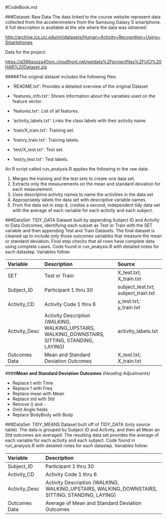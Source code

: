 #CodeBook.md

###Dataset: Raw Data
The data linked to the course website represent data collected from the accelerometers from the Samsung Galaxy S smartphone. A full description is available at the site where the data was obtained:
  
  http://archive.ics.uci.edu/ml/datasets/Human+Activity+Recognition+Using+Smartphones

Data for the project:
  
  https://d396qusza40orc.cloudfront.net/getdata%2Fprojectfiles%2FUCI%20HAR%20Dataset.zip
  
#####The original dataset includes the following files:

* 'README.txt': Provides a detailed overview of the original Dataset

* 'features_info.txt': Shows information about the variables used on the feature vector.

* 'features.txt': List of all features.

* 'activity_labels.txt': Links the class labels with their activity name.

* 'train/X_train.txt': Training set.

* 'train/y_train.txt': Training labels.

* 'test/X_test.txt': Test set.

* 'test/y_test.txt': Test labels.

An R script called run_analysis.R applies the following to the raw data:

1. Merges the training and the test sets to create one data set.
2. Extracts only the measurements on the mean and standard deviation for each measurement.
3. Uses descriptive activity names to name the activities in the data set
4. Appropriately labels the data set with descriptive variable names.
5. From the data set in step 4, creates a second, independent tidy data set with the average of each variable for each activity and each subject.

###DataSet: TIDY_DATA
Dataset built by appending Subject ID and Activity to Data Outcomes, identifying each subset as Test or Train with the SET variable and then appending Test and Train Datasets.  The final dataset is cleaned up to include only those outcomes variables that measure the mean or standard deviation.  Final step checks that all rows have complete data using complete.cases.  Code found in run_analysis.R with detailed notes for each datastep.  Variables follow:

| **Variable** | **Description** | **Source** |
| :--- | :--- | :--- |
| SET | Test or Train | X_test.txt; X_train.txt |
| Subject_ID | Participant 1 thru 30 | subject_test.txt; subject_train.txt |
| Activity_CD | Activity Code 1 thru 6 | y_test.txt; y_train.txt |
| Activity_Desc| Activity Description (WALKING, WALKING_UPSTAIRS, WALKING_DOWNSTAIRS, SITTING, STANDING, LAYING) | activity_labels.txt
| Outcomes Data | Mean and Standard Deviation Outcomes |  X_test.txt; X_train.txt |

####**Mean and Standard Deviation Outcomes** *(Heading Adjustments)* 
* Replace t with Time 
* Replace f with Freq
* Replace mean with Mean
* Replace std with Std 
* Remove () and -
* Omit Angle fields 
* Replace BodyBody with Body

###DataSet: TIDY_MEANS
Dataset built off of TIDY_DATA (only source table).  The data is grouped by Subject ID and Activity, and then all Mean an Std outcomes are averaged.  The resulting data set provides the average of each variable for each activity and each subject.  Code found in run_analysis.R with detailed notes for each datastep. Variables follow: 

| **Variable** | **Description** |
| :--- | :--- |
| Subject_ID | Participant 1 thru 30 | 
| Activity_CD | Activity Code 1 thru 6 |
| Activity_Desc| Activity Description (WALKING, WALKING_UPSTAIRS, WALKING_DOWNSTAIRS, SITTING, STANDING, LAYING) | activity_labels.txt
| Outcomes Data | Average of Mean and Standard Deviation Outcomes |
